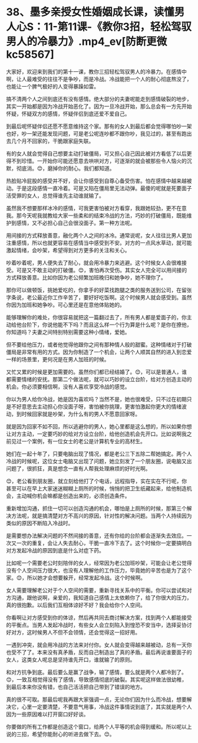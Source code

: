 # 38、墨多亲授女性婚姻成长课，读懂男人心S：11-第11课-《教你3招，轻松驾驭男人的冷暴力》.mp4_ev[防断更微kc58567]

大家好，欢迎来到我们的第十一课，教你三招轻松驾驭男人的冷暴力。在感情中啊，让人最难受的往往不是争吵，而是冷战。冷战能把一个人的耐心彻底熬没了，也能让一个脾气极好的人变得暴躁如雷。

搞不清两个人之间到底还有没有感情。绝大部分的夫妻呢能走到感情破裂的地步，其实一开始都是因为冷战开始恶化了。因为一旦冷战开始，那么总会有一方先开始怀疑，怀疑双方的感情，怀疑伴侣到底还爱不爱自己。

到最后呢怀疑伴侣还愿不愿意维持这个家。那有的女人到最后都会觉得哪怕吵一架也好，吵一架还能发现问题，可是老公呢连吵都不跟你吵，我见过的，甚至有跑出去几个月不回家的，干脆跟家庭失联。

有的女人就会觉得自己想要主动打破僵局，可又担心自己因此被对方看低了以后更得不到珍惜。一开始你可能还愿意去哄哄对方，可逐渐的就会被那些令人恼火的沉默，彻底消。😊，磨掉你的耐心。我们都知道。

热脸贴冷屁股的感受并不好，会让你感受到自尊心备受伤害。怕在感情中越来越被动。于是这段感情一直冷着。可是又陷在僵局里无法动弹。最傻的呢就是死要面子活受罪的女人，总觉得谁先主动谁就输了。

虽然我不想要那样冰冷的感情，可我更害怕被对方看穿，我跟她较劲，更不在意我。那今天呢我就教给大家一些柔和的结束冷战的方法，巧妙的打破僵局，既能维护到感情，又不必担心自己会很没面子。第一种方法呢。

用间接的方式释放善意，融化两个人之间的冰冷。通常说呢，女人往往比男人更加注重感情，所以也就更容易在感情当中感受到不安。对方的一点风水草动，就可能激起情绪，会吵架，希望得到对方更多的关注和关心。

吵着吵着呢，男人便失去了耐心，就会用冷暴力来逃避。这个时候女人会很难接受。可是又不敢主动的打破僵。😊，害怕再次受伤。其实女人完全可以用间接的方式释放善意。比如你因为老公频繁加班晚归和她争吵，她不理你了。

那你可以做顿饭，挑她爱吃的，你拿手的好菜找跑腿之类的服务送到公司，在留张字条说，老公最近你工作辛苦了，要好好吃饭啊。这个时候男人就会感受到。虽然你因为加班和她争吵。可心里还是在意他体贴她的。

能够理解你的难处，你很容易就把这一篇翻过去了，所有男人都是爱面子的，你主动给他台阶下，你说他能不下吗？而且这么样一个行为算是什么呢？是你在撩他，你知道吗？夫妻之间特别特别需要这种小情绪，爱她。

但不要给他压力，或者他觉得他跟你之间有那种情人般的甜蜜。这种情绪对于打破僵局是非常有用的方式。因为你制造了一个机会，让两个人顺其自然的进入到恋爱一样的场景里，更何况是在男人加班的时候。

又忙又累的时候是更加需要的。虽然你们都已经结婚了。😊，可以是普通人，谁都需要情绪的安抚。那第二个做法呢，就可以巧妙的设立台阶，给对方创造主动的机会。你必须要相信啊，没有人喜欢享受冷战的感觉。

你以为男人给你冷战，她是因为喜欢吗？当然不是，她也很难受，只不过在初期只是不好意思去主动担心你没面子呀，害怕被你挑理，更害怕激起你更大的情绪波动，到时候回家就是吵架，为什么有的男人不愿意回家呀。

就是因为回家不如不回，所以逃避你的男人，她心里都是这么想的，所以如果你想让对方主动，一定要巧妙的给对方设立台阶，给他创造机会先开口。比如说啊我之前见过一个案例，有一位女士的老公是计算机专业的高材生。

她们在一起十年了，只要电脑出现了情况，都是老公三下五除二帮她搞定。两个人冷战的时候呢，这位女士电脑又出现了问题，她立刻发了一个朋友圈，说电脑又出问题了，很抓狂，真是想念一直有人帮我处理麻烦的好时光啊。

😊，老公看到朋友圈，就立刻给他打了个电话，远程指导，实在实在不行呢，你甚至可以在早上大家迷迷糊糊上厕所的时候，悄悄的把卫生纸藏起来，给他制造机会，主动喊你机会嘛都是创造出来的，必须创造条件。

重新增加沟通，抓住一切可以创造沟通的机会，哪怕是上厕所的时候，那第三个解决方法呢，就是搞清楚对方不高兴的原因，针对性的解决问题。当两个人持续因为类似的原因不断陷入冷战时。

是需要想办法解决问题的不然间接的善意，还有你给的台阶都会逐渐失去效应。一次又一次的重复，会让人失去耐心，干脆一直冷下去了。这个时候你一定要搞明白对方发起冷战的原因到底是什么对症下药。

比如呢一个需要老公时刻陪伴的女人，经常因为老公加班吵架，可能会让老公觉得没有个人空间压力很大，也没有人理解他的工作压力，毕竟她的辛苦也是为了这个家。😊，所以她才会想要躲开，经常发起冷战。这个时候啊。

女人需要理解老公对于个人空间的需要，重新寻找关系中的平衡。你可以尝试和对方沟通，跟他说啊，亲爱的，我知道自己感情上太依赖你了，给了你很大的压力，真的很抱歉。以后我们互相体谅好不好？我会给你个人空间。

你看啊让对方感受到你的体谅，然后再共同去商讨解决方案，找到两个人都能接受的平衡点。当男人发起冷战时，有些女人会立刻陷入到惶恐不安当中，选择妥协讨好对方，这时候男人不但不会领情，还会觉得这一招好用。

一遇到冲突，就会用冷战的方法来对付你。女人就会变得越来越被动，总有一天你也受不了了。本来没有真矛盾，反而自己制造出了真的矛盾。最后再说谁要面子的女人，这类女人呢总是坚持谁先开口，谁就输了的原则。

和对方抗争到底。最后要么是赢了战争，输了感情，要么就是两个人都冷到了。😊，一致互相觉得没有了感情，导致感情彻底的破裂。其实呢这样做法很幼稚，到最后本来你没有错，也自己活活把自己带到了错误的地方。

真的很不可取。那最后呢我再跟大家强调一点，无论你们因为什么而冷战，想要解决它，心里一定要清楚，不要意气用事，冷战这件事情说到底了，其实就是两个人因为一些原因难以打开窗口好好谈。

你要做的所有工作都是创造这个窗口，给两个人平等的机会得到缓和。所以呢以上说的三招，希望你能耐心的听进去做下去。😊。

